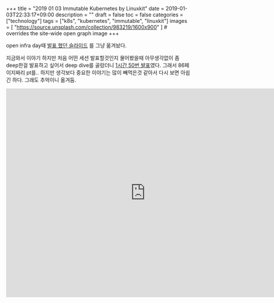 +++
title = "2019 01 03 Immutable Kubernetes by Linuxkit"
date = 2019-01-03T22:33:17+09:00
description = ""
draft = false
toc = false
categories = ["technology"]
tags = ["k8s", "kubernetes", "immutable", "linuxkit"]
images = [
  "https://source.unsplash.com/collection/983219/1600x900"
] # overrides the site-wide open graph image
+++

open infra day때 [발표 했던 슬라이드](https://www.slideshare.net/openstack_kr/openinfra-days-korea-2018-day-2-e4-immutable-kubernetes-architecture) 를 그냥 옮겨놨다.

지금와서 이야기 하지만 처음 어떤 세션 발표할것인지 물어봤을때 아무생각없이 좀 deep한걸 발표하고 싶어서 deep dive를 골랐더니 [1시간 50번 뱔표](https://event.openinfradays.kr/2018/workshop2/30-track-4)였다. 그래서 86페이지짜리 pt를.. 하지만 생각보다 중요한 이야기는 많이 빼먹은것 같아서 다시 보면 아쉽긴 하다.
그래도 추억이니 옮겨둠.

<iframe src="https://www.slideshare.net/ssuser5ad078/slideshelf" width="760px" height="570px" frameborder="0" marginwidth="0" marginheight="0" scrolling="no" style="border:none;" allowfullscreen webkitallowfullscreen mozallowfullscreen></iframe>
